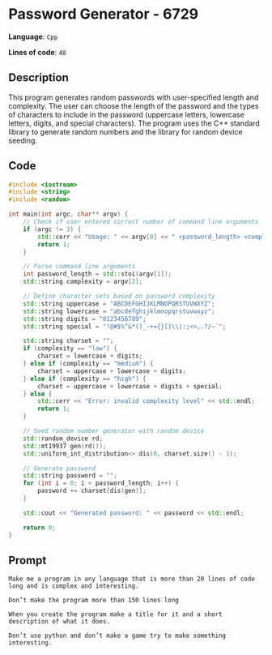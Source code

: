 # Password Generator - 6729

**Language**: `Cpp`

**Lines of code**: `48`

## Description

This program generates random passwords with user-specified length and complexity. The user can choose the length of the password and the types of characters to include in the password (uppercase letters, lowercase letters, digits, and special characters). The program uses the C++ standard library to generate random numbers and the <random> library for random device seeding.

## Code

``` Cpp
#include <iostream>
#include <string>
#include <random>

int main(int argc, char** argv) {
    // Check if user entered correct number of command line arguments
    if (argc != 3) {
        std::cerr << "Usage: " << argv[0] << " <password_length> <complexity>" << std::endl;
        return 1;
    }

    // Parse command line arguments
    int password_length = std::stoi(argv[1]);
    std::string complexity = argv[2];

    // Define character sets based on password complexity
    std::string uppercase = "ABCDEFGHIJKLMNOPQRSTUVWXYZ";
    std::string lowercase = "abcdefghijklmnopqrstuvwxyz";
    std::string digits = "0123456789";
    std::string special = "!@#$%^&*()_-+={}[]\\|:;<>,.?/~`";

    std::string charset = "";
    if (complexity == "low") {
        charset = lowercase + digits;
    } else if (complexity == "medium") {
        charset = uppercase + lowercase + digits;
    } else if (complexity == "high") {
        charset = uppercase + lowercase + digits + special;
    } else {
        std::cerr << "Error: invalid complexity level" << std::endl;
        return 1;
    }

    // Seed random number generator with random device
    std::random_device rd;
    std::mt19937 gen(rd());
    std::uniform_int_distribution<> dis(0, charset.size() - 1);

    // Generate password
    std::string password = "";
    for (int i = 0; i < password_length; i++) {
        password += charset[dis(gen)];
    }

    std::cout << "Generated password: " << password << std::endl;

    return 0;
}

```

## Prompt

```
Make me a program in any language that is more than 20 lines of code long and is complex and interesting.

Don’t make the program more than 150 lines long

When you create the program make a title for it and a short description of what it does.

Don’t use python and don’t make a game try to make something interesting.
```